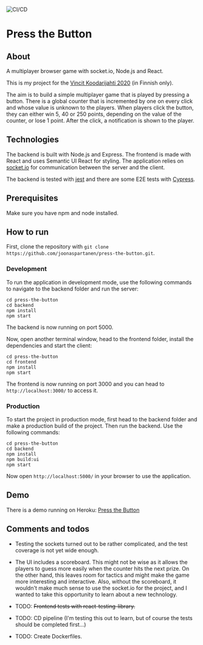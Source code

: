 ![CI/CD](https://github.com/joonaspartanen/press-the-button/workflows/CI/CD/badge.svg)

# Press the Button

## About

A multiplayer browser game with socket.io, Node.js and React.

This is my project for the [Vincit Koodarijahti 2020](https://www.koodarijahti.fi/) (in Finnish only).

The aim is to build a simple multiplayer game that is played by pressing a button. There is a global counter that is incremented by one on every click and whose value is unknown to the players. When players click the button, they can either win 5, 40 or 250 points, depending on the value of the counter, or lose 1 point. After the click, a notification is shown to the player.

## Technologies

The backend is built with Node.js and Express. The frontend is made with React and uses Semantic UI React for styling. The application relies on [socket.io](https://socket.io/) for communication between the server and the client.

The backend is tested with [jest](https://jestjs.io/) and there are some E2E tests with [Cypress](https://www.cypress.io/).

## Prerequisites

Make sure you have npm and node installed.

## How to run

First, clone the repository with `git clone https://github.com/joonaspartanen/press-the-button.git`.

### Development

To run the application in development mode, use the following commands to navigate to the backend folder and run the server:

```
cd press-the-button
cd backend
npm install
npm start
```

The backend is now running on port 5000.

Now, open another terminal window, head to the frontend folder, install the dependencies and start the client:

```
cd press-the-button
cd frontend
npm install
npm start
```

The frontend is now running on port 3000 and you can head to `http://localhost:3000/` to access it.

### Production

To start the project in production mode, first head to the backend folder and make a production build of the project. Then run the backend. Use the following commands:

```
cd press-the-button
cd backend
npm install
npm build:ui
npm start
```

Now open `http://localhost:5000/` in your browser to use the application.

## Demo

There is a demo running on Heroku: [Press the Button](http://press-the-button-game.herokuapp.com/)

## Comments and todos

- Testing the sockets turned out to be rather complicated, and the test coverage is not yet wide enough.

- The UI includes a scoreboard. This might not be wise as it allows the players to guess more easily when the counter hits the next prize. On the other hand, this leaves room for tactics and might make the game more interesting and interactive. Also, without the scoreboard, it wouldn't make much sense to use the socket.io for the project, and I wanted to take this opportunity to learn about a new technology.

- TODO: ~~Frontend tests with react-testing-library.~~

- TODO: CD pipeline (I'm testing this out to learn, but of course the tests should be completed first...)

- TODO: Create Dockerfiles.
